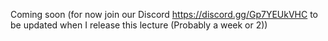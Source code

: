 Coming soon (for now join our Discord https://discord.gg/Gp7YEUkVHC to be updated when I release this lecture (Probably a week or 2))
